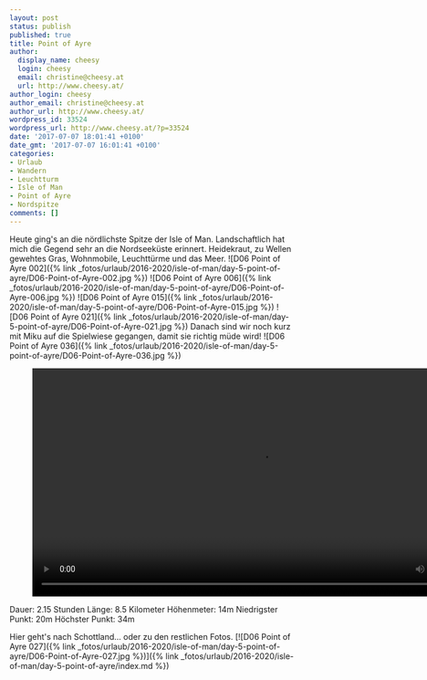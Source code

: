 ```yaml
---
layout: post
status: publish
published: true
title: Point of Ayre
author:
  display_name: cheesy
  login: cheesy
  email: christine@cheesy.at
  url: http://www.cheesy.at/
author_login: cheesy
author_email: christine@cheesy.at
author_url: http://www.cheesy.at/
wordpress_id: 33524
wordpress_url: http://www.cheesy.at/?p=33524
date: '2017-07-07 18:01:41 +0100'
date_gmt: '2017-07-07 16:01:41 +0100'
categories:
- Urlaub
- Wandern
- Leuchtturm
- Isle of Man
- Point of Ayre
- Nordspitze
comments: []
---
```

Heute ging's an die nördlichste Spitze der Isle of Man. Landschaftlich hat mich die Gegend sehr an die Nordseeküste erinnert. Heidekraut, zu Wellen gewehtes Gras, Wohnmobile, Leuchttürme und das Meer.
![D06 Point of Ayre 002]({% link _fotos/urlaub/2016-2020/isle-of-man/day-5-point-of-ayre/D06-Point-of-Ayre-002.jpg %})
![D06 Point of Ayre 006]({% link _fotos/urlaub/2016-2020/isle-of-man/day-5-point-of-ayre/D06-Point-of-Ayre-006.jpg %})
![D06 Point of Ayre 015]({% link _fotos/urlaub/2016-2020/isle-of-man/day-5-point-of-ayre/D06-Point-of-Ayre-015.jpg %})
![D06 Point of Ayre 021]({% link _fotos/urlaub/2016-2020/isle-of-man/day-5-point-of-ayre/D06-Point-of-Ayre-021.jpg %})
Danach sind wir noch kurz mit Miku auf die Spielwiese gegangen, damit sie richtig müde wird!
![D06 Point of Ayre 036]({% link _fotos/urlaub/2016-2020/isle-of-man/day-5-point-of-ayre/D06-Point-of-Ayre-036.jpg %})

<figure><video controls width="800" src="{% link /download/Videos/Isle of Man - Miku exhausted.mp4 %}"></video></figure>

Dauer: 2.15 Stunden
Länge: 8.5 Kilometer
Höhenmeter: 14m
Niedrigster Punkt: 20m
Höchster Punkt: 34m

Hier geht's nach Schottland... oder zu den restlichen Fotos.
[![D06 Point of Ayre 027]({% link _fotos/urlaub/2016-2020/isle-of-man/day-5-point-of-ayre/D06-Point-of-Ayre-027.jpg %})]({% link _fotos/urlaub/2016-2020/isle-of-man/day-5-point-of-ayre/index.md %})
